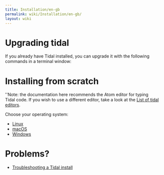 ```yaml
---
title: Installation/en-gb
permalink: wiki/Installation/en-gb/
layout: wiki
---
```


<languages/>

# Upgrading tidal

<div class="mw-translate-fuzzy">

If you already have Tidal installed, you can upgrade it with the
following commands in a terminal window:

</div>

# Installing from scratch

''Note: the documentation here recommends the Atom editor for typing
Tidal code. If you wish to use a different editor, take a look at the
[List of tidal editors](/wiki/List_of_tidal_editors "wikilink").

Choose your operating system:

<div class="mw-translate-fuzzy">

-   [Linux](/wiki/Linux_installation "wikilink")
-   [macOS](/wiki/MacOS_installation "wikilink")
-   [Windows](/wiki/Windows_installation "wikilink")

</div>

# Problems?

-   [Troubleshooting a Tidal
    install](/wiki/Troubleshooting_a_Tidal_install "wikilink")
